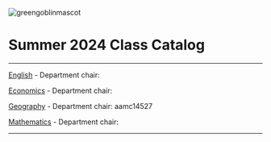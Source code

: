 ![greengoblinmascot](media/gg.jpeg)
# Summer 2024 Class Catalog
---

[English](english.md) - Department chair: <github username>

[Economics](economics.md) - Department chair: <github username> 

[Geography](geography.md) - Department chair: aamc14527

[Mathematics](math.md) - Department chair: <github username>

---
